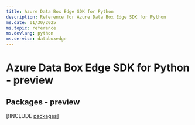 ```yaml
---
title: Azure Data Box Edge SDK for Python
description: Reference for Azure Data Box Edge SDK for Python
ms.date: 01/30/2025
ms.topic: reference
ms.devlang: python
ms.service: databoxedge
---
```

# Azure Data Box Edge SDK for Python - preview
## Packages - preview
[!INCLUDE [packages](data-box-edge-index.md)]